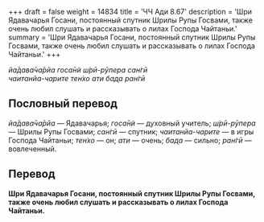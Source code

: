 +++
draft = false
weight = 14834
title = 'ЧЧ Ади 8.67'
description = 'Шри Ядавачарья Госани, постоянный спутник Шрилы Рупы Госвами, также очень любил слушать и рассказывать о лилах Господа Чайтаньи.'
summary = 'Шри Ядавачарья Госани, постоянный спутник Шрилы Рупы Госвами, также очень любил слушать и рассказывать о лилах Господа Чайтаньи.'
+++

_йа̄дава̄ча̄рйа госа̄н̃и ш́рӣ-рӯпера сан̇гӣ  
чаитанйа-чарите тен̇хо ати бад̣а ран̇гӣ_

## Пословный перевод

_йа̄дава̄ча̄рйа_ — Ядавачарья; _госа̄н̃и_ — духовный учитель; _ш́рӣ_\-_рӯпера_ — Шрилы Рупы Госвами; _сан̇гӣ_ — спутник; _чаитанйа_\-_чарите_ — в игры Господа Чайтаньи; _тен̇хо_ — он; _ати_ — очень; _бад̣а_ — сильно; _ран̇гӣ_ — вовлеченный.

## Перевод

**Шри Ядавачарья Госани, постоянный спутник Шрилы Рупы Госвами, также очень любил слушать и рассказывать о лилах Господа Чайтаньи.**
